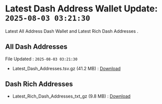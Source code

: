 # Latest Dash Address Wallet Update: `2025-08-03 03:21:30`

Latest All Address Dash Wallet and Latest Rich Dash Addresses .

## All Dash Addresses

File Updated : `2025-08-03 03:21:30`

- Latest_Dash_Addresses.tsv.gz (41.2 MB) : [Download](https://github.com/Pymmdrza/Rich-Address-Wallet/releases/tag/Dash)

## Dash Rich Addresses

- Latest_Rich_Dash_Addresses_txt_gz (9.8 MB) : [Download](https://github.com/Pymmdrza/Rich-Address-Wallet/releases/tag/Dash)
